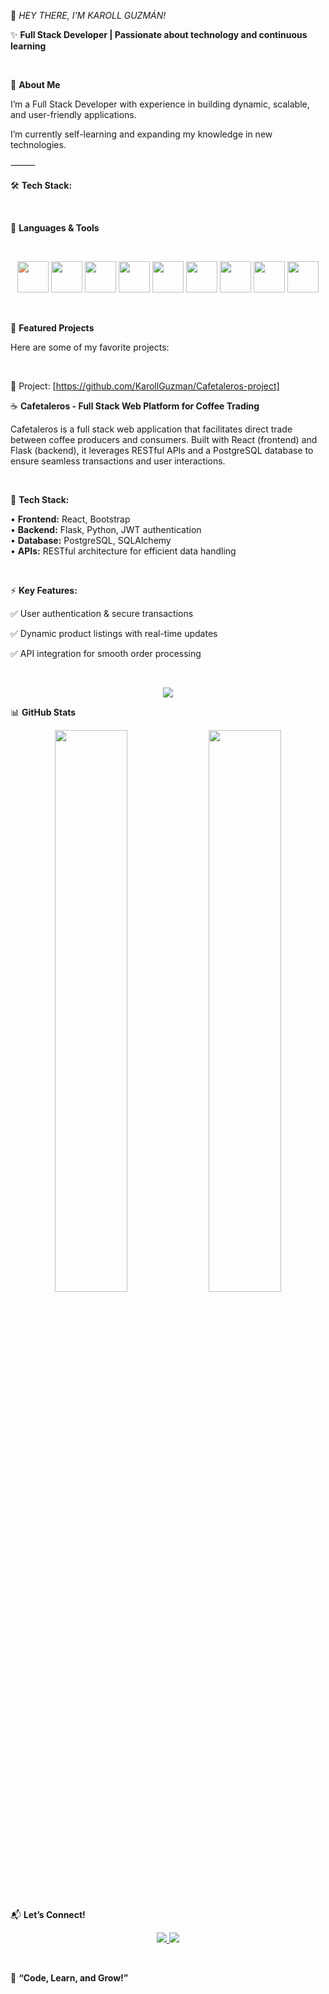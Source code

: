 🚀 *HEY THERE, I'M KAROLL GUZMÁN!*

✨ **Full Stack Developer | Passionate about technology and continuous learning**

</br>

📌 **About Me**

I’m a Full Stack Developer with experience in building dynamic, scalable, and user-friendly applications.

I’m currently self-learning and expanding my knowledge in new technologies.

⸻

🛠️ **Tech Stack:**

</br>

🚀 **Languages & Tools**

</br>

<p align="center">
  <img src="https://cdn.jsdelivr.net/gh/devicons/devicon/icons/react/react-original.svg" width="50" style="filter: hue-rotate(270deg);"/>
  <img src="https://cdn.jsdelivr.net/gh/devicons/devicon/icons/javascript/javascript-original.svg" width="50"/>
  <img src="https://cdn.jsdelivr.net/gh/devicons/devicon/icons/python/python-original.svg" width="50"/>
  <img src="https://cdn.jsdelivr.net/gh/devicons/devicon/icons/flask/flask-original.svg" width="50"/>
  <img src="https://cdn.jsdelivr.net/gh/devicons/devicon/icons/git/git-original.svg" width="50"/>
  <img src="https://cdn.jsdelivr.net/gh/devicons/devicon/icons/bootstrap/bootstrap-original.svg" width="50"/>
  <img src="https://cdn.jsdelivr.net/gh/devicons/devicon/icons/postgresql/postgresql-original.svg" width="50"/>
  <img src="https://cdn.jsdelivr.net/gh/devicons/devicon/icons/html5/html5-original.svg" width="50"/>
  <img src="https://cdn.jsdelivr.net/gh/devicons/devicon/icons/css3/css3-original.svg" width="50"/>
</p>

</br>

🌟 **Featured Projects**

Here are some of my favorite projects:

</br>

📌 Project: [https://github.com/KarollGuzman/Cafetaleros-project]

☕ **Cafetaleros - Full Stack Web Platform for Coffee Trading**

Cafetaleros is a full stack web application that facilitates direct trade between coffee producers and consumers. Built with React (frontend) and Flask (backend), it leverages RESTful APIs and a PostgreSQL database to ensure seamless transactions and user interactions.

</br>

🔹 **Tech Stack:**

• **Frontend:** React, Bootstrap  
• **Backend:** Flask, Python, JWT authentication  
• **Database:** PostgreSQL, SQLAlchemy  
• **APIs:** RESTful architecture for efficient data handling

</br>
 
⚡ **Key Features:**

✅ User authentication & secure transactions

✅ Dynamic product listings with real-time updates

✅ API integration for smooth order processing

</br>

<p align="center">
  <a href="https://github.com/KarollGuzman">
    <img src="https://img.shields.io/badge/-See%20More%20Projects-6A0DAD?style=for-the-badge&logo=github&logoColor=white"/>
  </a>
</p>

📊 **GitHub Stats**

<p align="center">
  <img src="https://github-readme-stats.vercel.app/api?username=KarollGuzman&show_icons=true&theme=dark&bg_color=000000&hide_border=true" width="48%" />
  <img src="https://"github-readme-streak-stats.herokuapp.com/?user=KarollGuzman&theme=radical width="48%" />
</p>

📬 **Let’s Connect!**

<p align="center">
  <a href="https://www.linkedin.com/in/karoll-guzm%C3%A1n-1a005732a/">
    <img src="https://img.shields.io/badge/-LinkedIn-6A0DAD?style=for-the-badge&logo=linkedin&logoColor=white"/>
  </a>
  <a href="https://github.com/KarollGuzman">
    <img src="https://img.shields.io/badge/-GitHub-6A0DAD?style=for-the-badge&logo=github&logoColor=white"/>
  </a>
</p>

</br>

🌟 **“Code, Learn, and Grow!”**
